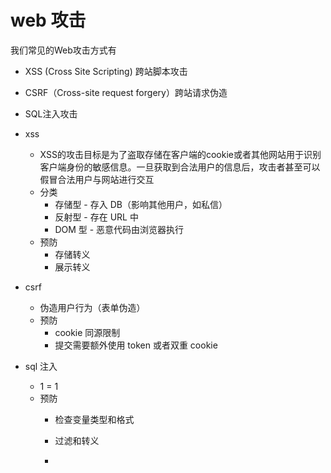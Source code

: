 # web 攻击

我们常见的Web攻击方式有

- XSS (Cross Site Scripting) 跨站脚本攻击
- CSRF（Cross-site request forgery）跨站请求伪造
- SQL注入攻击

- xss
  - XSS的攻击目标是为了盗取存储在客户端的cookie或者其他网站用于识别客户端身份的敏感信息。一旦获取到合法用户的信息后，攻击者甚至可以假冒合法用户与网站进行交互
  - 分类
    - 存储型 - 存入 DB（影响其他用户，如私信）
    - 反射型 - 存在 URL 中
    - DOM 型 - 恶意代码由浏览器执行
  - 预防
    - 存储转义
    - 展示转义
- csrf
  - 伪造用户行为（表单伪造）
  - 预防
    - cookie 同源限制
    - 提交需要额外使用 token 或者双重 cookie
- sql 注入
  - 1 = 1
  - 预防
    - 检查变量类型和格式
    - 过滤和转义

    -
